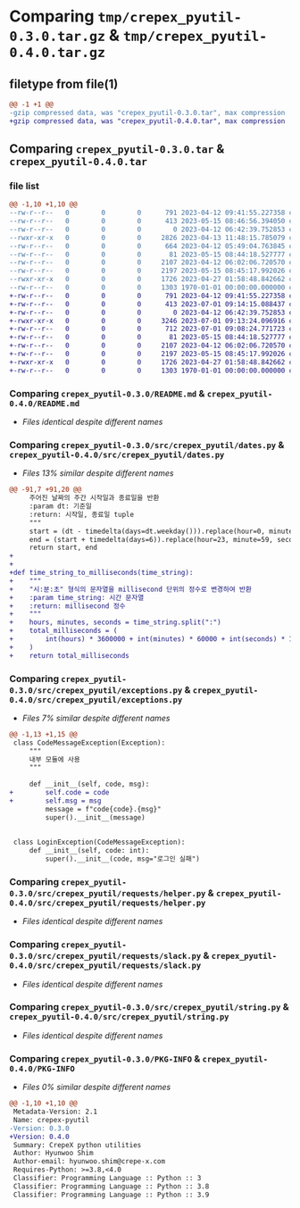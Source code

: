 # Comparing `tmp/crepex_pyutil-0.3.0.tar.gz` & `tmp/crepex_pyutil-0.4.0.tar.gz`

## filetype from file(1)

```diff
@@ -1 +1 @@
-gzip compressed data, was "crepex_pyutil-0.3.0.tar", max compression
+gzip compressed data, was "crepex_pyutil-0.4.0.tar", max compression
```

## Comparing `crepex_pyutil-0.3.0.tar` & `crepex_pyutil-0.4.0.tar`

### file list

```diff
@@ -1,10 +1,10 @@
--rw-r--r--   0        0        0      791 2023-04-12 09:41:55.227358 crepex_pyutil-0.3.0/README.md
--rw-r--r--   0        0        0      413 2023-05-15 08:46:56.394050 crepex_pyutil-0.3.0/pyproject.toml
--rw-r--r--   0        0        0        0 2023-04-12 06:42:39.752853 crepex_pyutil-0.3.0/src/crepex_pyutil/__init__.py
--rwxr-xr-x   0        0        0     2826 2023-04-13 11:48:15.785079 crepex_pyutil-0.3.0/src/crepex_pyutil/dates.py
--rw-r--r--   0        0        0      664 2023-04-12 05:49:04.763845 crepex_pyutil-0.3.0/src/crepex_pyutil/exceptions.py
--rw-r--r--   0        0        0       81 2023-05-15 08:44:18.527777 crepex_pyutil-0.3.0/src/crepex_pyutil/requests/__init__.py
--rw-r--r--   0        0        0     2107 2023-04-12 06:02:06.720570 crepex_pyutil-0.3.0/src/crepex_pyutil/requests/helper.py
--rw-r--r--   0        0        0     2197 2023-05-15 08:45:17.992026 crepex_pyutil-0.3.0/src/crepex_pyutil/requests/slack.py
--rwxr-xr-x   0        0        0     1726 2023-04-27 01:58:48.842662 crepex_pyutil-0.3.0/src/crepex_pyutil/string.py
--rw-r--r--   0        0        0     1303 1970-01-01 00:00:00.000000 crepex_pyutil-0.3.0/PKG-INFO
+-rw-r--r--   0        0        0      791 2023-04-12 09:41:55.227358 crepex_pyutil-0.4.0/README.md
+-rw-r--r--   0        0        0      413 2023-07-01 09:14:15.088437 crepex_pyutil-0.4.0/pyproject.toml
+-rw-r--r--   0        0        0        0 2023-04-12 06:42:39.752853 crepex_pyutil-0.4.0/src/crepex_pyutil/__init__.py
+-rwxr-xr-x   0        0        0     3246 2023-07-01 09:13:24.096916 crepex_pyutil-0.4.0/src/crepex_pyutil/dates.py
+-rw-r--r--   0        0        0      712 2023-07-01 09:08:24.771723 crepex_pyutil-0.4.0/src/crepex_pyutil/exceptions.py
+-rw-r--r--   0        0        0       81 2023-05-15 08:44:18.527777 crepex_pyutil-0.4.0/src/crepex_pyutil/requests/__init__.py
+-rw-r--r--   0        0        0     2107 2023-04-12 06:02:06.720570 crepex_pyutil-0.4.0/src/crepex_pyutil/requests/helper.py
+-rw-r--r--   0        0        0     2197 2023-05-15 08:45:17.992026 crepex_pyutil-0.4.0/src/crepex_pyutil/requests/slack.py
+-rwxr-xr-x   0        0        0     1726 2023-04-27 01:58:48.842662 crepex_pyutil-0.4.0/src/crepex_pyutil/string.py
+-rw-r--r--   0        0        0     1303 1970-01-01 00:00:00.000000 crepex_pyutil-0.4.0/PKG-INFO
```

### Comparing `crepex_pyutil-0.3.0/README.md` & `crepex_pyutil-0.4.0/README.md`

 * *Files identical despite different names*

### Comparing `crepex_pyutil-0.3.0/src/crepex_pyutil/dates.py` & `crepex_pyutil-0.4.0/src/crepex_pyutil/dates.py`

 * *Files 13% similar despite different names*

```diff
@@ -91,7 +91,20 @@
     주어진 날짜의 주간 시작일과 종료일을 반환
     :param dt: 기준일
     :return: 시작일, 종료일 tuple
     """
     start = (dt - timedelta(days=dt.weekday())).replace(hour=0, minute=0, second=0)
     end = (start + timedelta(days=6)).replace(hour=23, minute=59, second=59)
     return start, end
+
+
+def time_string_to_milliseconds(time_string):
+    """
+    "시:분:초" 형식의 문자열을 millisecond 단위의 정수로 변경하여 반환
+    :param time_string: 시간 문자열
+    :return: millisecond 정수
+    """
+    hours, minutes, seconds = time_string.split(":")
+    total_milliseconds = (
+        int(hours) * 3600000 + int(minutes) * 60000 + int(seconds) * 1000
+    )
+    return total_milliseconds
```

### Comparing `crepex_pyutil-0.3.0/src/crepex_pyutil/exceptions.py` & `crepex_pyutil-0.4.0/src/crepex_pyutil/exceptions.py`

 * *Files 7% similar despite different names*

```diff
@@ -1,13 +1,15 @@
 class CodeMessageException(Exception):
     """
     내부 모듈에 사용
     """
 
     def __init__(self, code, msg):
+        self.code = code
+        self.msg = msg
         message = f"code{code}.{msg}"
         super().__init__(message)
 
 
 class LoginException(CodeMessageException):
     def __init__(self, code: int):
         super().__init__(code, msg="로그인 실패")
```

### Comparing `crepex_pyutil-0.3.0/src/crepex_pyutil/requests/helper.py` & `crepex_pyutil-0.4.0/src/crepex_pyutil/requests/helper.py`

 * *Files identical despite different names*

### Comparing `crepex_pyutil-0.3.0/src/crepex_pyutil/requests/slack.py` & `crepex_pyutil-0.4.0/src/crepex_pyutil/requests/slack.py`

 * *Files identical despite different names*

### Comparing `crepex_pyutil-0.3.0/src/crepex_pyutil/string.py` & `crepex_pyutil-0.4.0/src/crepex_pyutil/string.py`

 * *Files identical despite different names*

### Comparing `crepex_pyutil-0.3.0/PKG-INFO` & `crepex_pyutil-0.4.0/PKG-INFO`

 * *Files 0% similar despite different names*

```diff
@@ -1,10 +1,10 @@
 Metadata-Version: 2.1
 Name: crepex-pyutil
-Version: 0.3.0
+Version: 0.4.0
 Summary: CrepeX python utilities
 Author: Hyunwoo Shim
 Author-email: hyunwoo.shim@crepe-x.com
 Requires-Python: >=3.8,<4.0
 Classifier: Programming Language :: Python :: 3
 Classifier: Programming Language :: Python :: 3.8
 Classifier: Programming Language :: Python :: 3.9
```

